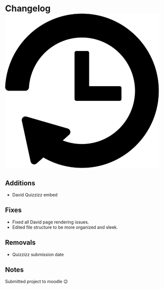 # Changelog ![](_media/update-icon.svg)

## Additions

- David Quizzizz embed

## Fixes

- Fixed all David page rendering issues.
- Edited file structure to be more organized and sleek.

## Removals

- Quizzizz submission date

## Notes

Submitted project to moodle 😉
